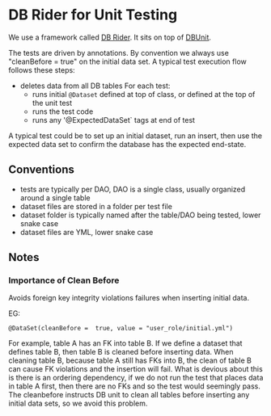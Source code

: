 # DB Rider for Unit Testing

We use a framework called [DB Rider](https://github.com/database-rider/database-rider).
It sits on top of [DBUnit](http://dbunit.sourceforge.net/).

The tests are driven by annotations. By convention we always use "cleanBefore = true" on the initial data set. A typical test execution flow follows these steps:
- deletes data from all DB tables
For each test:
  - runs initial `@Dataset` defined at top of class, or defined at the top of the unit test
  - runs the test code
  - runs any '@ExpectedDataSet` tags at end of test

A typical test could be to set up an initial dataset, run an insert, then use the expected data set to confirm the database has the expected end-state.

## Conventions
- tests are typically per DAO, DAO is a single class, usually organized around a single table
- dataset files are stored in a folder per test file
- dataset folder is typically named after the table/DAO being tested, lower snake case
- dataset files are YML, lower snake case

## Notes

### Importance of Clean Before

Avoids foreign key integrity violations failures when inserting initial data.

EG:
```
@DataSet(cleanBefore =  true, value = "user_role/initial.yml")
```

For example, table A has an FK into table B. If we define a dataset that defines table B, then table B is cleaned before inserting data. When cleaning table B, because table A still has FKs into B, the clean of table B can cause FK violations and the insertion will fail. What is devious about this is there is an ordering dependency, if we do not run the test that places data in table A first, then there are no FKs and so the test would seemingly pass. The cleanbefore instructs DB unit to clean all tables before inserting any initial data sets, so we avoid this problem.

